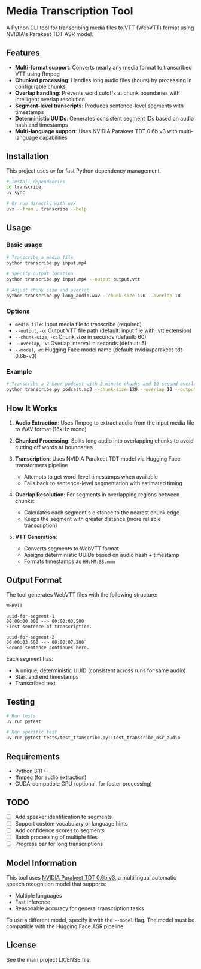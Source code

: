 # Media Transcription Tool

A Python CLI tool for transcribing media files to VTT (WebVTT) format using NVIDIA's Parakeet TDT ASR model.

## Features

- **Multi-format support**: Converts nearly any media format to transcribed VTT using ffmpeg
- **Chunked processing**: Handles long audio files (hours) by processing in configurable chunks
- **Overlap handling**: Prevents word cutoffs at chunk boundaries with intelligent overlap resolution
- **Segment-level transcripts**: Produces sentence-level segments with timestamps
- **Deterministic UUIDs**: Generates consistent segment IDs based on audio hash and timestamps
- **Multi-language support**: Uses NVIDIA Parakeet TDT 0.6b v3 with multi-language capabilities

## Installation

This project uses `uv` for fast Python dependency management.

```bash
# Install dependencies
cd transcribe
uv sync

# Or run directly with uvx
uvx --from . transcribe --help
```

## Usage

### Basic usage

```bash
# Transcribe a media file
python transcribe.py input.mp4

# Specify output location
python transcribe.py input.mp4 --output output.vtt

# Adjust chunk size and overlap
python transcribe.py long_audio.wav --chunk-size 120 --overlap 10
```

### Options

- `media_file`: Input media file to transcribe (required)
- `--output`, `-o`: Output VTT file path (default: input file with .vtt extension)
- `--chunk-size`, `-c`: Chunk size in seconds (default: 60)
- `--overlap`, `-v`: Overlap interval in seconds (default: 5)
- `--model`, `-m`: Hugging Face model name (default: nvidia/parakeet-tdt-0.6b-v3)

### Example

```bash
# Transcribe a 2-hour podcast with 2-minute chunks and 10-second overlap
python transcribe.py podcast.mp3 --chunk-size 120 --overlap 10 --output podcast_transcript.vtt
```

## How It Works

1. **Audio Extraction**: Uses ffmpeg to extract audio from the input media file to WAV format (16kHz mono)

2. **Chunked Processing**: Splits long audio into overlapping chunks to avoid cutting off words at boundaries

3. **Transcription**: Uses NVIDIA Parakeet TDT model via Hugging Face transformers pipeline
   - Attempts to get word-level timestamps when available
   - Falls back to sentence-level segmentation with estimated timing

4. **Overlap Resolution**: For segments in overlapping regions between chunks:
   - Calculates each segment's distance to the nearest chunk edge
   - Keeps the segment with greater distance (more reliable transcription)

5. **VTT Generation**:
   - Converts segments to WebVTT format
   - Assigns deterministic UUIDs based on audio hash + timestamp
   - Formats timestamps as `HH:MM:SS.mmm`

## Output Format

The tool generates WebVTT files with the following structure:

```vtt
WEBVTT

uuid-for-segment-1
00:00:00.000 --> 00:00:03.500
First sentence of transcription.

uuid-for-segment-2
00:00:03.500 --> 00:00:07.200
Second sentence continues here.
```

Each segment has:
- A unique, deterministic UUID (consistent across runs for same audio)
- Start and end timestamps
- Transcribed text

## Testing

```bash
# Run tests
uv run pytest

# Run specific test
uv run pytest tests/test_transcribe.py::test_transcribe_osr_audio
```

## Requirements

- Python 3.11+
- ffmpeg (for audio extraction)
- CUDA-compatible GPU (optional, for faster processing)

## TODO

- [ ] Add speaker identification to segments
- [ ] Support custom vocabulary or language hints
- [ ] Add confidence scores to segments
- [ ] Batch processing of multiple files
- [ ] Progress bar for long transcriptions

## Model Information

This tool uses [NVIDIA Parakeet TDT 0.6b v3](https://huggingface.co/nvidia/parakeet-tdt-0.6b-v3), a multilingual automatic speech recognition model that supports:

- Multiple languages
- Fast inference
- Reasonable accuracy for general transcription tasks

To use a different model, specify it with the `--model` flag. The model must be compatible with the Hugging Face ASR pipeline.

## License

See the main project LICENSE file.
